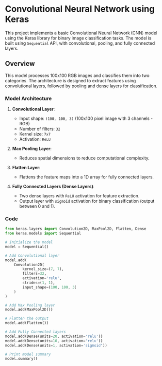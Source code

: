 # Convolutional Neural Network using Keras

This project implements a basic Convolutional Neural Network (CNN) model using the Keras library for binary image classification tasks. The model is built using `Sequential` API, with convolutional, pooling, and fully connected layers.

## Overview

This model processes 100x100 RGB images and classifies them into two categories. The architecture is designed to extract features using convolutional layers, followed by pooling and dense layers for classification.

### Model Architecture

1. **Convolutional Layer**:
   - Input shape: `(100, 100, 3)` (100x100 pixel image with 3 channels - RGB)
   - Number of filters: `32`
   - Kernel size: `7x7`
   - Activation: `ReLU`

2. **Max Pooling Layer**:
   - Reduces spatial dimensions to reduce computational complexity.

3. **Flatten Layer**:
   - Flattens the feature maps into a 1D array for fully connected layers.

4. **Fully Connected Layers (Dense Layers)**:
   - Two dense layers with `ReLU` activation for feature extraction.
   - Output layer with `sigmoid` activation for binary classification (output between 0 and 1).

### Code

```python
from keras.layers import Convolution2D, MaxPool2D, Flatten, Dense
from keras.models import Sequential

# Initialize the model
model = Sequential()

# Add Convolutional layer
model.add(
    Convolution2D(
        kernel_size=(7, 7), 
        filters=32, 
        activation='relu',
        strides=(1, 1),
        input_shape=(100, 100, 3)
    )
)

# Add Max Pooling layer
model.add(MaxPool2D())

# Flatten the output
model.add(Flatten())

# Add Fully Connected layers
model.add(Dense(units=20, activation='relu'))
model.add(Dense(units=10, activation='relu'))
model.add(Dense(units=1, activation='sigmoid'))

# Print model summary
model.summary()
